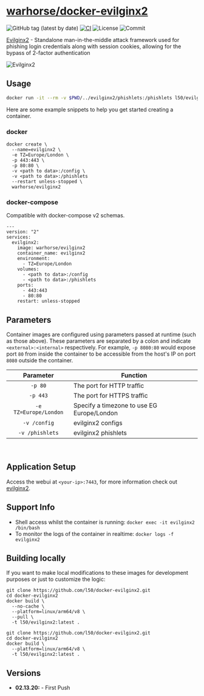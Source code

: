 # [warhorse/docker-evilginx2](https://github.com/war-horse/docker-evilginx2)

![GitHub tag (latest by date)](https://img.shields.io/github/v/tag/warhorse/docker-evilginx2)
[![CI](https://github.com/warhorse/docker-evilginx2/workflows/Docker/badge.svg?event=push)](https://github.com/warhorse/docker-evilginx2/actions?query=workflow%3ADocker)
![License](https://img.shields.io/github/license/warhorse/docker-evilginx2)
![Commit](https://img.shields.io/github/last-commit/warhorse/docker-evilginx2)

[Evilginx2](https://github.com/kgretzky/evilginx2) - Standalone man-in-the-middle attack framework used for phishing login credentials along with session cookies, allowing for the bypass of 2-factor authentication


![Evilginx2](https://raw.githubusercontent.com/kgretzky/evilginx2/master/media/img/evilginx2-logo-512.png)

## Usage

```bash
docker run -it --rm -v $PWD/../evilginx2/phishlets:/phishlets l50/evilginx2:latest
```

Here are some example snippets to help you get started creating a container.

### docker

```
docker create \
  --name=evilginx2 \
  -e TZ=Europe/London \
  -p 443:443 \
  -p 80:80 \
  -v <path to data>:/config \
  -v <path to data>:/phishlets 
  --restart unless-stopped \
  warhorse/evilginx2
```

### docker-compose

Compatible with docker-compose v2 schemas.

```
---
version: "2"
services:
  evilginx2:
    image: warhorse/evilginx2
    container_name: evilginx2
    environment:
      - TZ=Europe/London
    volumes:
      - <path to data>:/config
      - <path to data>:/phishlets
    ports:
      - 443:443
      - 80:80
    restart: unless-stopped
```

## Parameters

Container images are configured using parameters passed at runtime (such as those above). These parameters are separated by a colon and indicate `<external>:<internal>` respectively. For example, `-p 8080:80` would expose port `80` from inside the container to be accessible from the host's IP on port `8080` outside the container.

| Parameter | Function |
| :----: | --- |
| `-p 80` | The port for HTTP traffic |
| `-p 443` | The port for HTTPS traffic |
| `-e TZ=Europe/London` | Specify a timezone to use EG Europe/London|
| `-v /config` | evilginx2 configs |
| `-v /phishlets` | evilginx2 phishlets |

&nbsp;
## Application Setup

Access the webui at `<your-ip>:7443`, for more information check out [evilginx2](https://github.com/kgretzky/evilginx2).



## Support Info

* Shell access whilst the container is running: `docker exec -it evilginx2 /bin/bash`
* To monitor the logs of the container in realtime: `docker logs -f evilginx2`

## Building locally

If you want to make local modifications to these images for development purposes or just to customize the logic:
```
git clone https://github.com/l50/docker-evilginx2.git
cd docker-evilginx2
docker build \
  --no-cache \
  --platform=linux/arm64/v8 \
  --pull \
  -t l50/evilginx2:latest .
```

```
git clone https://github.com/l50/docker-evilginx2.git
cd docker-evilginx2
docker build \
  --platform=linux/arm64/v8 \
  -t l50/evilginx2:latest .
```

## Versions

* **02.13.20:** - First Push